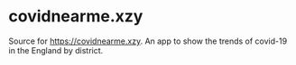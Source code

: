 # covidnearme.xzy

Source for https://covidnearme.xzy. An app to show the trends of covid-19 in the England by district.
